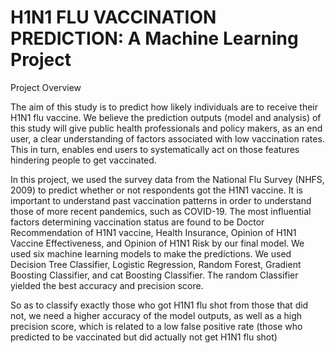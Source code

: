 # H1N1 FLU VACCINATION PREDICTION: A Machine Learning Project

Project Overview

The aim of this study is to predict how likely individuals are to receive their H1N1 flu vaccine. We believe the prediction outputs (model and analysis) of this study will give public health professionals and policy makers, as an end user, a clear understanding of factors associated with low vaccination rates. This in turn, enables end users to systematically act on those features hindering people to get vaccinated.

In this project, we used the survey data from the National Flu Survey (NHFS, 2009) to predict whether or not respondents got the H1N1 vaccine. It is important to understand past vaccination patterns in order to understand those of more recent pandemics, such as COVID-19. The most influential factors determining vaccination status are found to be Doctor Recommendation of H1N1 vaccine, Health Insurance, Opinion of H1N1 Vaccine Effectiveness, and Opinion of H1N1 Risk by our final model. We used six machine learning models to make the predictions. We used Decision Tree Classifier, Logistic Regression, Random Forest, Gradient Boosting Classifier, and cat Boosting Classifier. The random Classifier yielded the best accuracy and precision score.

So as to classify exactly those who got H1N1 flu shot from those that did not, we need a higher accuracy of the model outputs, as well as a high precision score, which is related to a low false positive rate (those who predicted to be vaccinated but did actually not get H1N1 flu shot)
